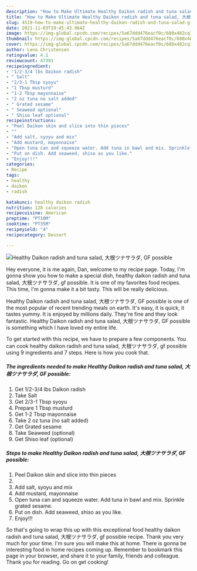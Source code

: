 ```yaml
---
description: "How to Make Ultimate Healthy Daikon radish and tuna salad, 大根ツナサラダ, GF possible"
title: "How to Make Ultimate Healthy Daikon radish and tuna salad, 大根ツナサラダ, GF possible"
slug: 4519-how-to-make-ultimate-healthy-daikon-radish-and-tuna-salad-gf-possible
date: 2021-11-03T19:45:43.964Z
image: https://img-global.cpcdn.com/recipes/5a67ddd476eacf0c/680x482cq70/healthy-daikon-radish-and-tuna-salad-大根ツナサラダ-gf-possible-recipe-main-photo.jpg
thumbnail: https://img-global.cpcdn.com/recipes/5a67ddd476eacf0c/680x482cq70/healthy-daikon-radish-and-tuna-salad-大根ツナサラダ-gf-possible-recipe-main-photo.jpg
cover: https://img-global.cpcdn.com/recipes/5a67ddd476eacf0c/680x482cq70/healthy-daikon-radish-and-tuna-salad-大根ツナサラダ-gf-possible-recipe-main-photo.jpg
author: Lena Christensen
ratingvalue: 4.1
reviewcount: 47391
recipeingredient:
- "1/2-3/4 lbs Daikon radish"
- " Salt"
- "2/3-1 Tbsp syoyu"
- "1 Tbsp musturd"
- "1-2 Tbsp mayonnaise"
- "2 oz tuna no salt added"
- " Grated sesame"
- " Seaweed optional"
- " Shiso leaf optional"
recipeinstructions:
- "Peel Daikon skin and slice into thin pieces"
- ""
- "Add salt, syoyu and mix"
- "Add mustard, mayonnaise"
- "Open tuna can and squeeze water. Add tuna in bawl and mix. Sprinkle grated sesame."
- "Put on dish. Add seaweed, shiso as you like."
- "Enjoy!!!"
categories:
- Recipe
tags:
- healthy
- daikon
- radish

katakunci: healthy daikon radish 
nutrition: 128 calories
recipecuisine: American
preptime: "PT10M"
cooktime: "PT35M"
recipeyield: "4"
recipecategory: Dessert

---
```



![Healthy Daikon radish and tuna salad, 大根ツナサラダ, GF possible](https://img-global.cpcdn.com/recipes/5a67ddd476eacf0c/680x482cq70/healthy-daikon-radish-and-tuna-salad-大根ツナサラダ-gf-possible-recipe-main-photo.jpg)

Hey everyone, it is me again, Dan, welcome to my recipe page. Today, I'm gonna show you how to make a special dish, healthy daikon radish and tuna salad, 大根ツナサラダ, gf possible. It is one of my favorites food recipes. This time, I'm gonna make it a bit tasty. This will be really delicious.

Healthy Daikon radish and tuna salad, 大根ツナサラダ, GF possible is one of the most popular of recent trending meals on earth. It's easy, it is quick, it tastes yummy. It is enjoyed by millions daily. They're fine and they look fantastic. Healthy Daikon radish and tuna salad, 大根ツナサラダ, GF possible is something which I have loved my entire life.




To get started with this recipe, we have to prepare a few components. You can cook healthy daikon radish and tuna salad, 大根ツナサラダ, gf possible using 9 ingredients and 7 steps. Here is how you cook that.

<!--inarticleads1-->

##### The ingredients needed to make Healthy Daikon radish and tuna salad, 大根ツナサラダ, GF possible:

1. Get 1/2-3/4 lbs Daikon radish
1. Take  Salt
1. Get 2/3-1 Tbsp syoyu
1. Prepare 1 Tbsp musturd
1. Get 1-2 Tbsp mayonnaise
1. Take 2 oz tuna (no salt added)
1. Get  Grated sesame
1. Take  Seaweed (optional)
1. Get  Shiso leaf (optional)




<!--inarticleads2-->

##### Steps to make Healthy Daikon radish and tuna salad, 大根ツナサラダ, GF possible:

1. Peel Daikon skin and slice into thin pieces
1. 
1. Add salt, syoyu and mix
1. Add mustard, mayonnaise
1. Open tuna can and squeeze water. Add tuna in bawl and mix. Sprinkle grated sesame.
1. Put on dish. Add seaweed, shiso as you like.
1. Enjoy!!!




So that's going to wrap this up with this exceptional food healthy daikon radish and tuna salad, 大根ツナサラダ, gf possible recipe. Thank you very much for your time. I'm sure you will make this at home. There is gonna be interesting food in home recipes coming up. Remember to bookmark this page in your browser, and share it to your family, friends and colleague. Thank you for reading. Go on get cooking!
